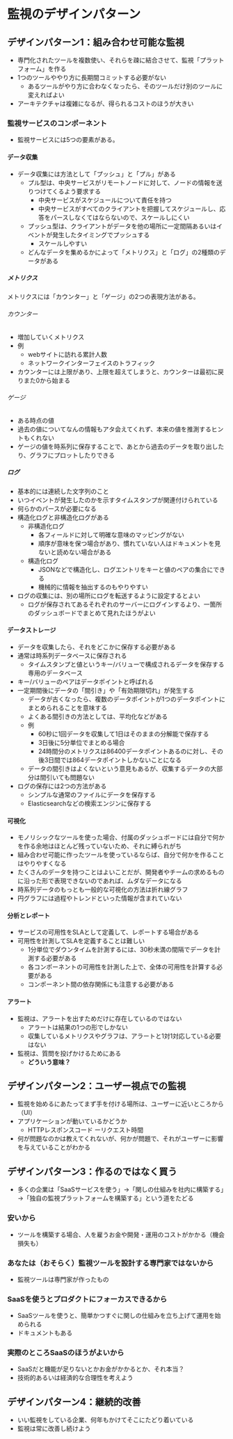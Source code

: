 # 監視のデザインパターン

## デザインパターン1：組み合わせ可能な監視

- 専門化されたツールを複数使い、それらを疎に結合させて、監視「プラットフォーム」を作る
- 1つのツールややり方に長期間コミットする必要がない
  - あるツールがやり方に合わなくなったら、そのツールだけ別のツールに変えればよい
- アーキテクチャは複雑になるが、得られるコストのほうが大きい

### 監視サービスのコンポーネント

- 監視サービスには5つの要素がある。

#### データ収集

- データ収集には方法として「プッシュ」と「プル」がある
  - プル型は、中央サービスがリモートノードに対して、ノードの情報を送りつけてくるよう要求する
    - 中央サービスがスケジュールについて責任を持つ
    - 中央サービスがすべてのクライアントを把握してスケジュールし、応答をパースしなくてはならないので、スケールしにくい
  - プッシュ型は、クライアントがデータを他の場所に一定間隔あるいはイベントが発生したタイミングでプッシュする
    - スケールしやすい
  - どんなデータを集めるかによって「メトリクス」と「ログ」の2種類のデータがある

##### メトリクス

メトリクスには「カウンター」と「ゲージ」の2つの表現方法がある。

###### カウンター

- 増加していくメトリクス
- 例
  - webサイトに訪れる累計人数
  - ネットワークインターフェイスのトラフィック
- カウンターには上限があり、上限を超えてしまうと、カウンターは最初に戻りまた0から始まる

###### ゲージ

- ある時点の値
- 過去の値についてなんの情報もアタ会えてくれず、本来の値を推測するヒントもくれない
- ゲージの値を時系列に保存することで、あとから過去のデータを取り出したり、グラフにプロットしたりできる

##### ログ

- 基本的には連続した文字列のこと
- いつイベントが発生したのかを示すタイムスタンプが関連付けられている
- 何らかのパースが必要になる
- 構造化ログと非構造化ログがある
  - 非構造化ログ
    - 各フィールドに対して明確な意味のマッピングがない
    - 順序が意味を保つ場合があり、慣れていない人はドキュメントを見ないと読めない場合がある
  - 構造化ログ
    - JSONなどで構造化し、ログエントリをキーと値のペアの集合にできる
    - 機械的に情報を抽出するのもやりやすい
- ログの収集には、別の場所にログを転送するように設定するとよい
  - ログが保存されてあるそれぞれのサーバーにログインするより、一箇所のダッシュボードでまとめて見れたほうがよい

#### データストレージ

- データを収集したら、それをどこかに保存する必要がある
- 通常は時系列データベースに保存される
  - タイムスタンプと値というキー/バリューで構成されるデータを保存する専用のデータベース
- キー/バリューのペアはデータポイントと呼ばれる
- 一定期間後にデータの「間引き」や「有効期限切れ」が発生する
  - データが古くなったら、複数のデータポイントが1つのデータポイントにまとめられることを意味する
  - よくある間引きの方法としては、平均化などがある
  - 例
    - 60秒に1回データを収集して1日はそのままの分解能で保存する
    - 3日後に5分単位でまとめる場合
    - 24時間分のメトリクスは86400データポイントあるのに対し、その後3日間では864データポイントしかないことになる
  - データの間引きはよくないという意見もあるが、収集するデータの大部分は間引いても問題ない
- ログの保存には2つの方法がある
  - シンプルな通常のファイルにデータを保存する
  - Elasticsearchなどの検索エンジンに保存する

#### 可視化

- モノリシックなツールを使った場合、付属のダッシュボードには自分で何かを作る余地はほとんど残っていないため、それに縛られがち
- 組み合わせ可能に作ったツールを使っているならば、自分で何かを作ることはやりやすくなる
- たくさんのデータを持つことはよいことだが、開発者やチームの求めるものに沿った形で表現できないのであれば、ムダなデータになる
- 時系列データのもっとも一般的な可視化の方法は折れ線グラフ
- 円グラフには過程やトレンドといった情報が含まれていない

#### 分析とレポート

- サービスの可用性をSLAとして定義して、レポートする場合がある
- 可用性を計測してSLAを定義することは難しい
  - 1分単位でダウンタイムを計測するには、30秒未満の間隔でデータを計測する必要がある
  - 各コンポーネントの可用性を計測した上で、全体の可用性を計算する必要がある
  - コンポーネント間の依存関係にも注意する必要がある

#### アラート

- 監視は、アラートを出すためだけに存在しているのではない
  - アラートは結果の1つの形でしかない
  - 収集しているメトリクスやグラフは、アラートと1対1対応している必要はない
- 監視は、質問を投げかけるためにある
  - **どういう意味？**

## デザインパターン2：ユーザー視点での監視

- 監視を始めるにあたってまず手を付ける場所は、ユーザーに近いところから（UI）
- アプリケーションが動いているかどうか
  - HTTPレスポンスコード
  ーリクエスト時間
- 何が問題なのかは教えてくれないが、何かが問題で、それがユーザーに影響を与えていることがわかる

## デザインパターン3：作るのではなく買う

- 多くの企業は「SaaSサービスを使う」→「関しの仕組みを社内に構築する」→「独自の監視プラットフォームを構築する」という道をたどる

### 安いから

- ツールを構築する場合、人を雇うお金や開発・運用のコストがかかる（機会損失も）

### あなたは（おそらく）監視ツールを設計する専門家ではないから

- 監視ツールは専門家が作ったもの

### SaaSを使うとプロダクトにフォーカスできるから

- SaaSツールを使うと、簡単かつすぐに関しの仕組みを立ち上げて運用を始められる
- ドキュメントもある

### 実際のところSaaSのほうがよいから

- SaaSだと機能が足りないとかお金がかかるとか、それ本当？
- 技術的あるいは経済的な合理性を考えよう

## デザインパターン4：継続的改善

- いい監視をしている企業、何年もかけてそこにたどり着いている
- 監視は常に改善し続けよう

